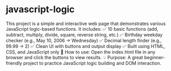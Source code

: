 #  javascript-logic
 This project is a simple and interactive web page that demonstrates various JavaScript logic-based functions. It includes:  ✅ 10 basic functions (add, subtract, multiply, divide, square, reverse string, etc.) ✅ Birthday weekday checker (e.g., May 10, 2006 → Wednesday) ✅ Decimal length finder (e.g., 99.99 → 2) ✅ Clean UI with buttons and output display ✅ Built using HTML, CSS, and JavaScript only  📌 How to use: Open the index.html file in any browser and click the buttons to view results.  💡 Purpose: A great beginner-friendly project to practice JavaScript logic building and DOM interaction.
